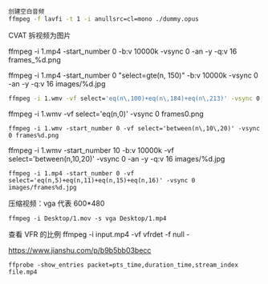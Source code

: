 ```bash
创建空白音频
ffmpeg -f lavfi -t 1 -i anullsrc=cl=mono ./dummy.opus
```

CVAT 拆视频为图片

ffmpeg -i 1.mp4 -start_number 0 -b:v 10000k -vsync 0 -an -y -q:v 16 frames_%d.png



ffmpeg -i 1.mp4 -start_number 0  "select=gte(n\, 150)" -b:v 10000k -vsync 0 -an -y -q:v 16 images/%d.jpg



```sh
ffmpeg -i 1.wmv -vf select='eq(n\,100)+eq(n\,184)+eq(n\,213)' -vsync 0 frames%d.png
```

ffmpeg -i 1.wmv -vf select='eq(n\,0)' -vsync 0 frames0.png

```
ffmpeg -i 1.wmv -start_number 0 -vf select='between(n\,10\,20)' -vsync 0 frames%d.png
```

ffmpeg -i 1.wmv -start_number 10 -b:v 10000k -vf select='between(n\,10\,20)' -vsync 0 -an -y -q:v 16 images/%d.jpg



```
ffmpeg -i 1.mp4 -start_number 0 -vf select='eq(n,5)+eq(n,11)+eq(n,15)+eq(n,16)' -vsync 0 images/frames%d.jpg
```

压缩视频：vga 代表 600*480

```text
ffmpeg -i Desktop/1.mov -s vga Desktop/1.mp4
```

 

查看 VFR 的比例 ffmpeg -i input.mp4 -vf vfrdet -f null -

https://www.jianshu.com/p/b9b5bb03becc



```
ffprobe -show_entries packet=pts_time,duration_time,stream_index file.mp4
```